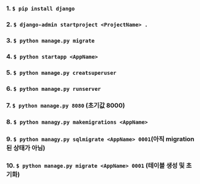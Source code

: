 ### 1. `$ pip install django`
### 2. `$ django-admin startproject <ProjectName> .`
### 3. `$ python manage.py migrate`
### 4. `$ python startapp <AppName>`
### 5. `$ python manage.py creatsuperuser`
### 6. `$ python manage.py runserver`
### 7. `$ python manage.py 8080`  (초기값 8000)
### 8. `$ python managy.py makemigrations <AppName>`
### 9. `$ python managy.py sqlmigrate <AppName> 0001`(아직 migration된 상태가 아님)
### 10. `$ python manage.py migrate <AppName> 0001` (테이블 생성 및 초기화)  